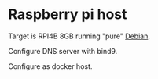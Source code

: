 # Raspberry pi host

Target is RPI4B 8GB running "pure" [Debian](<https://raspi.debian.net/>).

Configure DNS server with bind9.

Configure as docker host.
